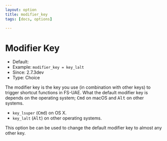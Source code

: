```yaml
---
layout: option
title: modifier_key
tags: [docs, options]

---
```


# Modifier Key

* Default:
* Example: `modifier_key = key_lalt`
* Since: 2.7.3dev
* Type: Choice

The modifier key is the key you use (in combination with other keys) to
trigger shortcut functions in FS-UAE. What the default modifier key is
depends on the operating system; <kbd>Cmd</kbd> on macOS and
<kbd>Alt</kbd> on other systems.

* `key_lsuper` (<kbd>Cmd</kbd>) on OS X.
* `key_lalt` (<kbd>Alt</kbd>) on other operating systems.

This option be can be used to change the default modifier key to almost any
other key.
